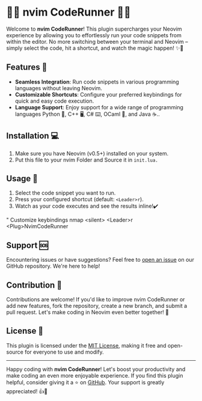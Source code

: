 <h1>🏃‍♂️ nvim CodeRunner 🏃‍♀️</h1>
<p>Welcome to <strong>nvim CodeRunner</strong>! This plugin supercharges your Neovim experience by allowing you to effortlessly run your code snippets from within the editor. No more switching between your terminal and Neovim – simply select the code, hit a shortcut, and watch the magic happen! ✨🚀</p>
<h2>Features 🌟</h2>
<ul>
<li><strong>Seamless Integration</strong>: Run code snippets in various programming languages without leaving Neovim.</li>
<li><strong>Customizable Shortcuts</strong>: Configure your preferred keybindings for quick and easy code execution.</li>
<li><strong>Language Support</strong>: Enjoy support for a wide range of programming languages Python 🐍, C++ 🖥️, C# ⌨️, OCaml 🐫, and Java ☕..</li>
</ul>
<h2>Installation 💻</h2>
<ol>
<li>Make sure you have Neovim (v0.5+) installed on your system.</li>
<li>Put this file to your nvim Folder and Source it in <code>init.lua.</code></li>


</ol>
<h2>Usage 🚀</h2>
<ol>
<li>Select the code snippet you want to run.</li>
<li>Press your configured shortcut (default: <code>&lt;Leader&gt;r</code>).</li>
<li>Watch as your code executes and see the results inline!✔️</li>
</ol>

" Customize keybindings
nmap <span class="hljs-tag">&lt;<span class="hljs-name">silent</span>&gt;</span> <span class="hljs-tag">&lt;<span class="hljs-name">Leader</span>&gt;</span>r <span class="hljs-tag">&lt;<span class="hljs-name">Plug</span>&gt;</span>NvimCodeRunner
</code></div></div></pre>
<h2>Support 🆘</h2>
<p>Encountering issues or have suggestions? Feel free to <a href="https://github.com/your-username/nvim-coderunner/issues">open an issue</a> on our GitHub repository. We're here to help!</p>
<h2>Contribution 🤝</h2>
<p>Contributions are welcome! If you'd like to improve nvim CodeRunner or add new features, fork the repository, create a new branch, and submit a pull request. Let's make coding in Neovim even better together! 🎉</p>
<h2>License 📝</h2>
<p>This plugin is licensed under the <a href="LICENSE">MIT License</a>, making it free and open-source for everyone to use and modify.</p>
<hr>
<p>Happy coding with <strong>nvim CodeRunner</strong>! Let's boost your productivity and make coding an even more enjoyable experience. If you find this plugin helpful, consider giving it a ⭐️ on <a href="https://github.com/your-username/nvim-coderunner">GitHub</a>. Your support is greatly appreciated! 👍🎉</p>

          
